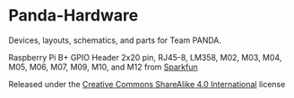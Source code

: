 Panda-Hardware
======

Devices, layouts, schematics, and parts for Team PANDA. 

Raspberry Pi B+ GPIO Header 2x20 pin, RJ45-8, LM358, M02, M03, M04, M05, M06, M07, M09, M10, and M12 from [Sparkfun](https://github.com/sparkfun/SparkFun-Eagle-Libraries)

Released under the [Creative Commons ShareAlike 4.0 International](https://creativecommons.org/licenses/by-sa/4.0/) license
